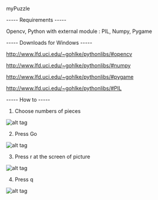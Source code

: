 myPuzzle

----- Requirements -----

Opencv,
Python with external module : PIL, Numpy, Pygame

----- Downloads for Windows -----

http://www.lfd.uci.edu/~gohlke/pythonlibs/#opencv

http://www.lfd.uci.edu/~gohlke/pythonlibs/#numpy

http://www.lfd.uci.edu/~gohlke/pythonlibs/#pygame

http://www.lfd.uci.edu/~gohlke/pythonlibs/#PIL


----- How to -----

1. Choose numbers of pieces

![alt tag](http://pic.jelly9.net/thumb/1406970179494s.jpg)

2. Press Go

![alt tag](http://pic.jelly9.net/thumb/1406970194807s.jpg)

3. Press r at the screen of picture

![alt tag](http://pic.jelly9.net/thumb/1406970221381s.jpg)

4. Press q

![alt tag](http://pic.jelly9.net/thumb/1406970531394s.jpg)

